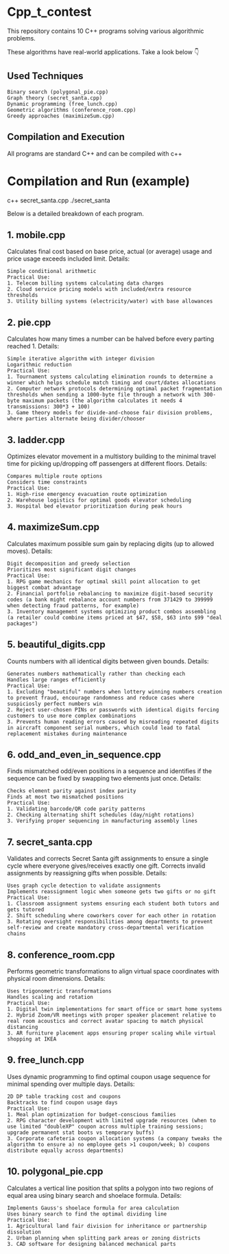 # Cpp_t_contest
This repository contains 10 C++ programs solving various algorithmic problems. 

These algorithms have real-world applications. Take a look below 👇
## Used Techniques

    Binary search (polygonal_pie.cpp)
    Graph theory (secret_santa.cpp)
    Dynamic programming (free_lunch.cpp)
    Geometric algorithms (conference_room.cpp)
    Greedy approaches (maximizeSum.cpp)
    
## Compilation and Execution
All programs are standard C++ and can be compiled with c++
# Compilation and Run (example)
c++ secret_santa.cpp
./secret_santa

Below is a detailed breakdown of each program.
## 1. mobile.cpp
Calculates final cost based on base price, actual (or average) usage and price usage exceeds included limit.
Details:

    Simple conditional arithmetic
    Practical Use:
    1. Telecom billing systems calculating data charges
    2. Cloud service pricing models with included/extra resource thresholds
    3. Utility billing systems (electricity/water) with base allowances
    
## 2. pie.cpp
Calculates how many times a number can be halved before every parting reached 1.
Details:

    Simple iterative algorithm with integer division
    Logarithmic reduction
    Practical Use:
    1. Tournament systems calculating elimination rounds to determine a winner which helps schedule match timing and court/dates allocations
    2. Computer network protocols determining optimal packet fragmentation thresholds when sending a 1000-byte file through a network with 300-byte maximum packets (the algorithm calculates it needs 4 transmissions: 300*3 + 100)  
    3. Game theory models for divide-and-choose fair division problems, where parties alternate being divider/chooser
    
## 3. ladder.cpp
Optimizes elevator movement in a multistory building to the minimal travel time for picking up/dropping off passengers at different floors.
Details:

    Compares multiple route options
    Considers time constraints
    Practical Use:
    1. High-rise emergency evacuation route optimization
    2. Warehouse logistics for optimal goods elevator scheduling
    3. Hospital bed elevator prioritization during peak hours
    
## 4. maximizeSum.cpp
Calculates maximum possible sum gain by replacing digits (up to allowed moves).
Details:

    Digit decomposition and greedy selection
    Prioritizes most significant digit changes
    Practical Use:
    1. RPG game mechanics for optimal skill point allocation to get biggest combat advantage
    2. Financial portfolio rebalancing to maximize digit-based security codes (a bank might rebalance account numbers from 371429 to 399999 when detecting fraud patterns, for example)
    3. Inventory management systems optimizing product combos assembling (a retailer could combine items priced at $47, $58, $63 into $99 "deal packages")
    
## 5. beautiful_digits.cpp
Counts numbers with all identical digits between given bounds.
Details:

    Generates numbers mathematically rather than checking each
    Handles large ranges efficiently
    Practical Use:
    1. Excluding "beautiful" numbers when lottery winning numbers creation to prevent fraud, encourage randomness and reduce cases where suspiciosly perfect numbers win
    2. Reject user-chosen PINs or passwords with identical digits forcing customers to use more complex combinations
    3. Prevents human reading errors caused by misreading repeated digits in aircraft component serial numbers, which could lead to fatal replacement mistakes during maintenance

## 6. odd_and_even_in_sequence.cpp
Finds mismatched odd/even positions in a sequence and identifies if the sequence can be fixed by swapping two elements just once.
Details:

    Checks element parity against index parity
    Finds at most two mismatched positions
    Practical Use:
    1. Validating barcode/QR code parity patterns
    2. Checking alternating shift schedules (day/night rotations)
    3. Verifying proper sequencing in manufacturing assembly lines
    
## 7. secret_santa.cpp
Validates and corrects Secret Santa gift assignments to ensure a single cycle where everyone gives/receives exactly one gift. Corrects invalid assignments by reassigning gifts when possible.
Details:

    Uses graph cycle detection to validate assignments
    Implements reassignment logic when someone gets two gifts or no gift
    Practical Use:
    1. Classroom assignment systems ensuring each student both tutors and gets tutored
    2. Shift scheduling where coworkers cover for each other in rotation
    3. Rotating oversight responsibilities among departments to prevent self-review and create mandatory cross-departmental verification chains

## 8. conference_room.cpp
Performs geometric transformations to align virtual space coordinates with physical room dimensions.
Details:

    Uses trigonometric transformations
    Handles scaling and rotation
    Practical Use:
    1. Digital twin implementations for smart office or smart home systems
    2. Hybrid Zoom/VR meetings with proper speaker placement relative to real room acoustics and correct avatar spacing to match physical distancing
    3. AR furniture placement apps ensuring proper scaling while virtual shopping at IKEA
    
## 9. free_lunch.cpp
Uses dynamic programming to find optimal coupon usage sequence for minimal spending over multiple days.
Details:

    2D DP table tracking cost and coupons
    Backtracks to find coupon usage days
    Practical Use:
    1. Meal plan optimization for budget-conscious families
    2. RPG character development with limited upgrade resources (when to use limited "doubleXP" coupon across multiple training sessions; upgrade permanent stat boots vs temporary buffs)
    3. Corporate cafeteria coupon allocation systems (a company tweaks the algorithm to ensure a) no employee gets >1 coupon/week; b) coupons distribute equally across departments)
    
## 10. polygonal_pie.cpp
Calculates a vertical line position that splits a polygon into two regions of equal area using binary search and shoelace formula.
Details:

    Implements Gauss's shoelace formula for area calculation
    Uses binary search to find the optimal dividing line
    Practical Use:
    1. Agricultural land fair division for inheritance or partnership dissolution
    2. Urban planning when splitting park areas or zoning districts
    3. CAD software for designing balanced mechanical parts
    
